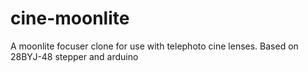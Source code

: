 # cine-moonlite

A moonlite focuser clone for use with telephoto cine lenses. Based on 28BYJ-48 stepper and arduino

[](/resources/parts.png)
